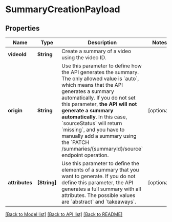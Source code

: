 # SummaryCreationPayload

## Properties
Name | Type | Description | Notes
------------ | ------------- | ------------- | -------------
**videoId** | **String** | Create a summary of a video using the video ID. | 
**origin** | **String** | Use this parameter to define how the API generates the summary. The only allowed value is &#x60;auto&#x60;, which means that the API generates a summary automatically.  If you do not set this parameter, **the API will not generate a summary automatically**.  In this case, &#x60;sourceStatus&#x60; will return &#x60;missing&#x60;, and you have to manually add a summary using the &#x60;PATCH /summaries/{summaryId}/source&#x60; endpoint operation. | [optional] 
**attributes** | **[String]** | Use this parameter to define the elements of a summary that you want to generate. If you do not define this parameter, the API generates a full summary with all attributes. The possible values are &#x60;abstract&#x60; and &#x60;takeaways&#x60;. | [optional] 

[[Back to Model list]](../README.md#documentation-for-models) [[Back to API list]](../README.md#documentation-for-api-endpoints) [[Back to README]](../README.md)


